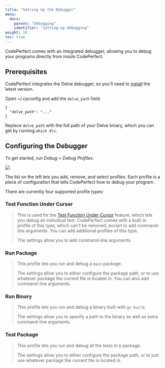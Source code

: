 ```yaml
---
title: "Setting Up the Debugger"
menu:
  docs:
    parent: "debugging"
    identifier: "setting-up-debugging"
weight: 10
toc: true
---
```


CodePerfect comes with an integrated debugger, allowing you to debug your programs directly from inside CodePerfect.

## Prerequisites

CodePerfect integrates the Delve debugger, so you'll need to
[install](https://github.com/go-delve/delve/blob/master/Documentation/installation/README.md)
the latest version.

Open ~/.cpconfig and add the `delve_path` field:

```
{
  "delve_path": "..."
}
```

Replace `delve_path` with the full path of your Delve binary, which you can get
by running `which dlv`.

## Configuring the Debugger

To get started, run <cite>Debug</cite> &gt; <cite>Debug Profiles</cite>.

![](/debug-profiles.png)

The list on the left lets you add, remove, and select profiles. Each profile is
a piece of configuration that tells CodePerfect how to debug your program.

There are currently four supported profile types:

### Test Function Under Cursor

> This is used for the [Test Function Under Cursor](/debugging/debug-a-test/)
> feature, which lets you debug an individual test. CodePerfect comes with a
> built-in profile of this type, which can't be removed, except to add
> command-line arguments. You can add additional profiles of this type.
>
> The settings allow you to add command-line arguments.

### Run Package

> This profile lets you run and debug a `main` package.
>
> The settings allow you to either configure the package path, or to use
> whatever package the current file is located in. You can also add
> command-line arguments.

### Run Binary

> This profile lets you run and debug a binary built with `go build`.
>
> The settings allow you to specify a path to the binary as well as extra
> command-line arguments.

### Test Package

> This profile lets you run and debug all the tests in a package.
>
> The settings allow you to either configure the package path, or to just use
> whatever package the current file is located in.
